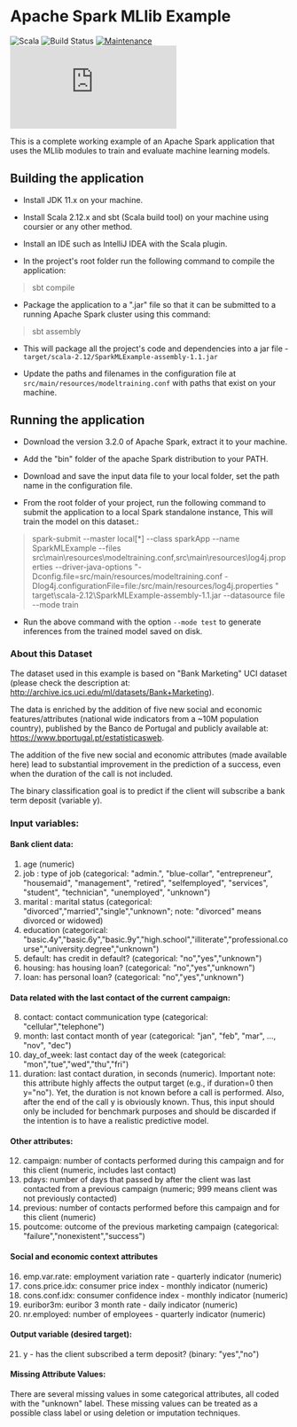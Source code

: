 # Apache Spark MLlib Example

![Scala](https://img.shields.io/badge/Scala-DC322F?style=for-the-badge&logo=scala&logoColor=white)
![Build Status](https://github.com/sandeep-sandhu/spark-ml-example/actions/workflows/scala.yml/badge.svg) 
[![Maintenance](https://img.shields.io/badge/Maintained%3F-yes-green.svg)](https://github.com/sandeep-sandhu/spark-ml-example/graphs/commit-activity)
[![GitHub latest commit](https://badgen.net/github/last-commit/Naereen/Strapdown.js)](https://GitHub.com/sandeep-sandhu/spark-ml-example/commit/)


This is a complete working example of an Apache Spark application that uses the MLlib modules
to train and evaluate machine learning models.


## Building the application

  - Install JDK 11.x on your machine.

  - Install Scala 2.12.x and sbt (Scala build tool) on your machine using coursier or any other method.

  - Install an IDE such as IntelliJ IDEA with the Scala plugin.

  - In the project's root folder run the following command to compile the application:

> sbt compile

  - Package the application to a ".jar" file so that it can be submitted to a running Apache Spark cluster using this command:

> sbt assembly

  - This will package all the project's code and dependencies into a jar file - `target/scala-2.12/SparkMLExample-assembly-1.1.jar`

  - Update the paths and filenames in the configuration file at `src/main/resources/modeltraining.conf` with paths that exist on your machine.

## Running the application

  - Download the version 3.2.0 of Apache Spark, extract it to your machine.

  - Add the "bin" folder of the apache Spark distribution to your PATH.

  - Download and save the input data file to your local folder, set the path name in the configuration file.

  - From the root folder of your project, run the following command to submit the application to a local Spark standalone instance, This will train the model on this dataset.:

> spark-submit --master local[*] --class sparkApp --name SparkMLExample --files src\main\resources\modeltraining.conf,src\main\resources\log4j.properties --driver-java-options "-Dconfig.file=src/main/resources/modeltraining.conf -Dlog4j.configurationFile=file:/src/main/resources/log4j.properties " target\scala-2.12\SparkMLExample-assembly-1.1.jar --datasource file --mode train

  - Run the above command with the option `--mode test` to generate inferences from the trained model saved on disk.


### About this Dataset

The dataset used in this example is based on "Bank Marketing" UCI dataset (please check the description at: http://archive.ics.uci.edu/ml/datasets/Bank+Marketing).

The data is enriched by the addition of five new social and economic features/attributes (national wide indicators from a ~10M population country), published by the Banco de Portugal and publicly available at: https://www.bportugal.pt/estatisticasweb.

The addition of the five new social and economic attributes (made available here) lead to substantial improvement in the prediction of a success, even when the duration of the call is not included.

The binary classification goal is to predict if the client will subscribe a bank term deposit (variable y).

### Input variables:

#### Bank client data:
  1. age (numeric)
  2. job : type of job (categorical: "admin.", "blue-collar", "entrepreneur", "housemaid", "management", "retired", "selfemployed", "services", "student", "technician", "unemployed", "unknown")
  3. marital : marital status (categorical: "divorced","married","single","unknown"; note: "divorced" means divorced or widowed)
  4. education (categorical: "basic.4y","basic.6y","basic.9y","high.school","illiterate","professional.course","university.degree","unknown")
  5. default: has credit in default? (categorical: "no","yes","unknown")
  6. housing: has housing loan? (categorical: "no","yes","unknown")
  7. loan: has personal loan? (categorical: "no","yes","unknown")
#### Data related with the last contact of the current campaign:
  8. contact: contact communication type (categorical: "cellular","telephone")
  9. month: last contact month of year (categorical: "jan", "feb", "mar", ..., "nov", "dec")
  10. day_of_week: last contact day of the week (categorical: "mon","tue","wed","thu","fri")
  11. duration: last contact duration, in seconds (numeric). Important note:  this attribute highly affects the output target (e.g., if duration=0 then y="no"). Yet, the duration is not known before a call is performed. Also, after the end of the call y is obviously known. Thus, this input should only be included for benchmark purposes and should be discarded if the intention is to have a realistic predictive model.
#### Other attributes:
  12. campaign: number of contacts performed during this campaign and for this client (numeric, includes last contact)
  13. pdays: number of days that passed by after the client was last contacted from a previous campaign (numeric; 999 means client was not previously contacted)
  14. previous: number of contacts performed before this campaign and for this client (numeric)
  15. poutcome: outcome of the previous marketing campaign (categorical: "failure","nonexistent","success")
#### Social and economic context attributes
  16. emp.var.rate: employment variation rate - quarterly indicator (numeric)
  17. cons.price.idx: consumer price index - monthly indicator (numeric)
  18. cons.conf.idx: consumer confidence index - monthly indicator (numeric)
  19. euribor3m: euribor 3 month rate - daily indicator (numeric)
  20. nr.employed: number of employees - quarterly indicator (numeric)

#### Output variable (desired target):
  21. y - has the client subscribed a term deposit? (binary: "yes","no")

#### Missing Attribute Values:
There are several missing values in some categorical attributes, all coded with the "unknown" label. These missing values can be treated as a possible class label or using deletion or imputation techniques. 
